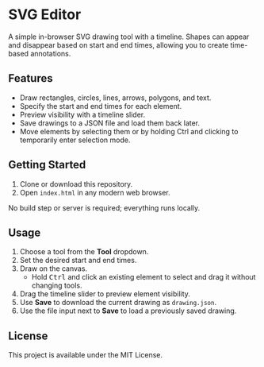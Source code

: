 # SVG Editor

A simple in-browser SVG drawing tool with a timeline. Shapes can appear and disappear based on start and end times, allowing you to create time-based annotations.

## Features
- Draw rectangles, circles, lines, arrows, polygons, and text.
- Specify the start and end times for each element.
- Preview visibility with a timeline slider.
- Save drawings to a JSON file and load them back later.
- Move elements by selecting them or by holding Ctrl and clicking to temporarily enter selection mode.

## Getting Started
1. Clone or download this repository.
2. Open `index.html` in any modern web browser.

No build step or server is required; everything runs locally.

## Usage
1. Choose a tool from the **Tool** dropdown.
2. Set the desired start and end times.
3. Draw on the canvas.
   - Hold <kbd>Ctrl</kbd> and click an existing element to select and drag it without changing tools.
4. Drag the timeline slider to preview element visibility.
5. Use **Save** to download the current drawing as `drawing.json`.
6. Use the file input next to **Save** to load a previously saved drawing.

## License
This project is available under the MIT License.
